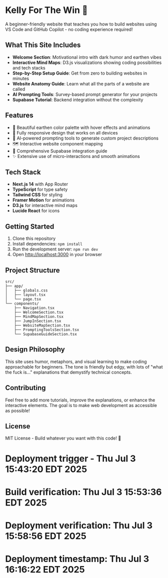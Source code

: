 # Kelly For The Win 👑

A beginner-friendly website that teaches you how to build websites using VS Code and GitHub Copilot - no coding experience required!

## What This Site Includes

- **Welcome Section**: Motivational intro with dark humor and earthen vibes
- **Interactive Mind Maps**: D3.js visualizations showing coding possibilities and tech stacks
- **Step-by-Step Setup Guide**: Get from zero to building websites in minutes
- **Website Anatomy Guide**: Learn what all the parts of a website are called
- **AI Prompting Tools**: Survey-based prompt generator for your projects  
- **Supabase Tutorial**: Backend integration without the complexity

## Features

- 🎨 Beautiful earthen color palette with hover effects and animations
- 📱 Fully responsive design that works on all devices
- 🤖 AI-powered prompting tools to generate custom project descriptions
- 🗺️ Interactive website component mapping
- 💾 Comprehensive Supabase integration guide
- ✨ Extensive use of micro-interactions and smooth animations

## Tech Stack

- **Next.js 14** with App Router
- **TypeScript** for type safety
- **Tailwind CSS** for styling
- **Framer Motion** for animations
- **D3.js** for interactive mind maps
- **Lucide React** for icons

## Getting Started

1. Clone this repository
2. Install dependencies: `npm install`
3. Run the development server: `npm run dev`
4. Open [http://localhost:3000](http://localhost:3000) in your browser

## Project Structure

```
src/
├── app/
│   ├── globals.css
│   ├── layout.tsx
│   └── page.tsx
└── components/
    ├── Navigation.tsx
    ├── WelcomeSection.tsx
    ├── MindMapSection.tsx
    ├── JumpInSection.tsx
    ├── WebsiteMapSection.tsx
    ├── PromptingToolsSection.tsx
    └── SupabaseGuideSection.tsx
```

## Design Philosophy

This site uses humor, metaphors, and visual learning to make coding approachable for beginners. The tone is friendly but edgy, with lots of "what the fuck is..." explanations that demystify technical concepts.

## Contributing

Feel free to add more tutorials, improve the explanations, or enhance the interactive elements. The goal is to make web development as accessible as possible!

## License

MIT License - Build whatever you want with this code! 🚀
# Deployment trigger - Thu Jul  3 15:43:20 EDT 2025
# Build verification: Thu Jul  3 15:53:36 EDT 2025
# Deployment verification: Thu Jul  3 15:58:56 EDT 2025
# Deployment timestamp: Thu Jul  3 16:16:22 EDT 2025
